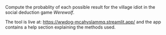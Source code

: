 Compute the probablity of each possible result for the village idiot in the social deduction game *Werewolf*.

The tool is live at: https://wwdog-mcahyslammq.streamlit.app/ and the app contains a help section explaining the methods used.

